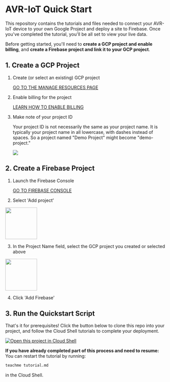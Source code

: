# AVR-IoT Quick Start

This repository contains the tutorials and files needed to connect your AVR-IoT device to your own Google Project and deploy a site to Firebase. Once you've completed the tutorial, you'll be all set to view your live data.

Before getting started, you'll need to **create a GCP project and enable billing**, and **create a Firebase project and link it to your GCP project**.

## 1. Create a GCP Project

1. Create (or select an existing) GCP project

    [GO TO THE MANAGE RESOURCES PAGE](https://console.cloud.google.com/cloud-resource-manager)

2. Enable billing for the project

    [LEARN HOW TO ENABLE BILLING](https://cloud.google.com/billing/docs/how-to/modify-project)

3. Make note of your project ID

    Your project ID is not necessarily the same as your project name. It is typically your project name in all lowercase, with dashes instead of spaces. So a project named "Demo Project" might become "demo-project."

    <img src="https://storage.googleapis.com/avr-iot-media/project-id.png">

## 2. Create a Firebase Project

1. Launch the Firebase Console

    [GO TO FIREBASE CONSOLE](https://console.firebase.google.com/u/0/)

2. Select 'Add project'

<img src="https://storage.googleapis.com/avr-iot-media/fb-add.png" height="100">

3. In the Project Name field, select the GCP project you created or selected above

<img src="https://storage.googleapis.com/avr-iot-media/fb-connect.png" height="100">

4. Click 'Add Firebase'

## 3. Run the Quickstart Script

That's it for prerequisites! Click the button below to clone this repo into your project, and follow the Cloud Shell tutorials to complete your deployment. 

[![Open this project in Cloud Shell](https://gstatic.com/cloudssh/images/open-btn.png)](https://console.cloud.google.com/cloudshell/open?git_repo=https://github.com/Leverege/microchip-avr-iot&tutorial=tutorial.md)

**If you have already completed part of this process and need to resume:**
You can restart the tutorial by running:

```bash
teachme tutorial.md
```

in the Cloud Shell.
